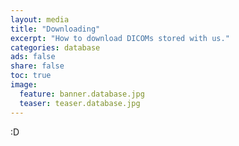 ```yaml
---
layout: media
title: "Downloading"
excerpt: "How to download DICOMs stored with us."
categories: database
ads: false
share: false
toc: true
image:
  feature: banner.database.jpg
  teaser: teaser.database.jpg
---
```


:D